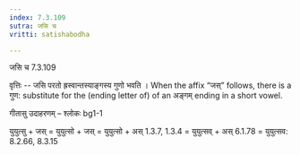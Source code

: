 ```yaml
---
index: 7.3.109
sutra: जसि च
vritti: satishabodha

---
```

 जसि च 7.3.109 


वृत्तिः -- जसि परतो ह्रस्वान्तस्याङ्गस्य गुणो भवति । When the affix “जस्” follows, there is a गुण: substitute for the (ending letter of) of an अङ्गम् ending in a short vowel. 


गीतासु उदाहरणम् – श्लोकः bg1-1 


युयुत्सु + जस् = युयुत्सो + जस् = युयुत्सो + अस् 1.3.7, 1.3.4 = युयुत्सव् + अस् 6.1.78 = युयुत्सव: 8.2.66, 8.3.15 